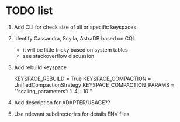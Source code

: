  # TODO list
 

1. Add CLI for check size of all or specific keyspaces

2. Identify Cassandra, Scylla, AstraDB based on CQL
   - it will be little tricky based on system tables
   - see stackoverflow discussion
   
3. Add rebuild keyspace
  
    KEYSPACE_REBUILD = True
    KEYSPACE_COMPACTION = UnifiedCompactionStrategy
    KEYSPACE_COMPACTION_PARAMS = "'scaling_parameters': 'L4, L10'"

4. Add description for ADAPTER/USAGE??

5. Use relevant subdirectories for details ENV files


